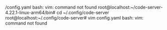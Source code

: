 /config.yaml                                                                  bash: vim: command not found                                                  root@localhost:~/code-server-4.22.1-linux-arm64/bin# cd ~/.config/code-server root@localhost:~/.config/code-server# vim config.yaml                         bash: vim: command not found